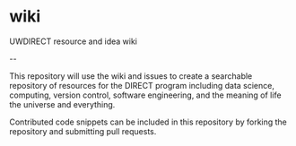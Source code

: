 # wiki
UWDIRECT resource and idea wiki

--

This repository will use the wiki and issues to create a searchable repository of resources for the DIRECT program including data science, computing, version control, software engineering, and the meaning of life the universe and everything.

Contributed code snippets can be included in this repository by forking the repository and submitting pull requests.
